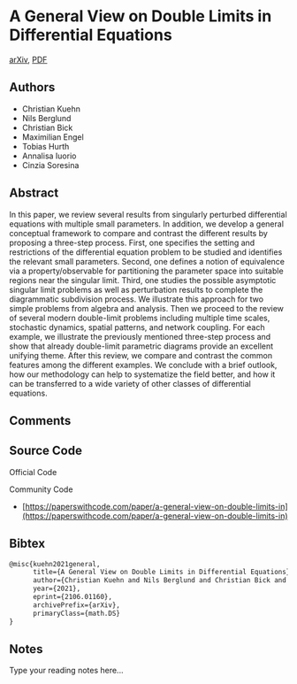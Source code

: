 
# A General View on Double Limits in Differential Equations

[arXiv](https://arxiv.org/abs/2106.01160), [PDF](https://arxiv.org/pdf/2106.01160.pdf)

## Authors

- Christian Kuehn
- Nils Berglund
- Christian Bick
- Maximilian Engel
- Tobias Hurth
- Annalisa Iuorio
- Cinzia Soresina

## Abstract

In this paper, we review several results from singularly perturbed differential equations with multiple small parameters. In addition, we develop a general conceptual framework to compare and contrast the different results by proposing a three-step process. First, one specifies the setting and restrictions of the differential equation problem to be studied and identifies the relevant small parameters. Second, one defines a notion of equivalence via a property/observable for partitioning the parameter space into suitable regions near the singular limit. Third, one studies the possible asymptotic singular limit problems as well as perturbation results to complete the diagrammatic subdivision process. We illustrate this approach for two simple problems from algebra and analysis. Then we proceed to the review of several modern double-limit problems including multiple time scales, stochastic dynamics, spatial patterns, and network coupling. For each example, we illustrate the previously mentioned three-step process and show that already double-limit parametric diagrams provide an excellent unifying theme. After this review, we compare and contrast the common features among the different examples. We conclude with a brief outlook, how our methodology can help to systematize the field better, and how it can be transferred to a wide variety of other classes of differential equations.

## Comments



## Source Code

Official Code



Community Code

- [https://paperswithcode.com/paper/a-general-view-on-double-limits-in](https://paperswithcode.com/paper/a-general-view-on-double-limits-in)

## Bibtex

```tex
@misc{kuehn2021general,
      title={A General View on Double Limits in Differential Equations}, 
      author={Christian Kuehn and Nils Berglund and Christian Bick and Maximilian Engel and Tobias Hurth and Annalisa Iuorio and Cinzia Soresina},
      year={2021},
      eprint={2106.01160},
      archivePrefix={arXiv},
      primaryClass={math.DS}
}
```

## Notes

Type your reading notes here...

